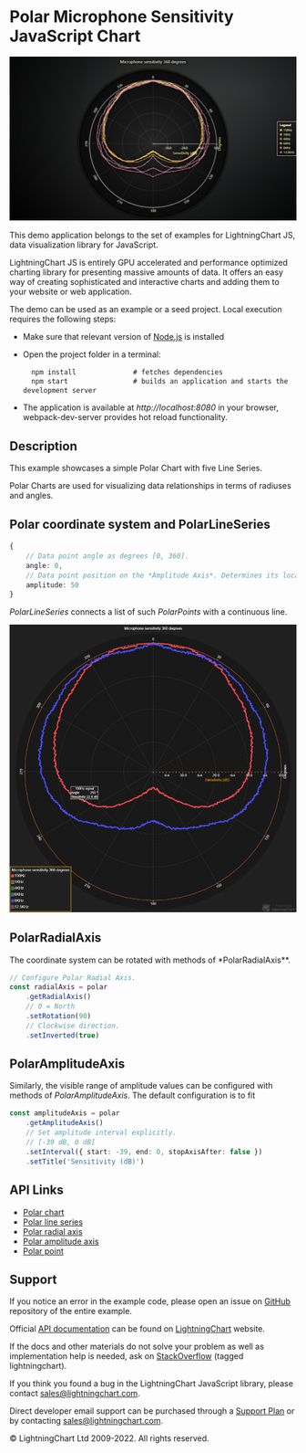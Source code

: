 # Polar Microphone Sensitivity JavaScript Chart

![Polar Microphone Sensitivity JavaScript Chart](polarMicrophoneSensitivity-darkGold.png)

This demo application belongs to the set of examples for LightningChart JS, data visualization library for JavaScript.

LightningChart JS is entirely GPU accelerated and performance optimized charting library for presenting massive amounts of data. It offers an easy way of creating sophisticated and interactive charts and adding them to your website or web application.

The demo can be used as an example or a seed project. Local execution requires the following steps:

-   Make sure that relevant version of [Node.js](https://nodejs.org/en/download/) is installed
-   Open the project folder in a terminal:

          npm install              # fetches dependencies
          npm start                # builds an application and starts the development server

-   The application is available at _http://localhost:8080_ in your browser, webpack-dev-server provides hot reload functionality.


## Description

This example showcases a simple Polar Chart with five Line Series.

Polar Charts are used for visualizing data relationships in terms of radiuses and angles.

## Polar coordinate system and PolarLineSeries

```typescript
{
    // Data point angle as degrees [0, 360].
    angle: 0,
    // Data point position on the *Amplitude Axis*. Determines its location between the Charts origin and outer edge.
    amplitude: 50
}
```

_PolarLineSeries_ connects a list of such _PolarPoints_ with a continuous line.

[//]: # 'IMPORTANT: The assets will not show before README.md is built - relative path is different!'

![Two Polar Line Series](./assets/polarLineSeries.png)

## PolarRadialAxis

The coordinate system can be rotated with methods of \*PolarRadialAxis\*\*.

```typescript
// Configure Polar Radial Axis.
const radialAxis = polar
    .getRadialAxis()
    // 0 = North
    .setRotation(90)
    // Clockwise direction.
    .setInverted(true)
```

## PolarAmplitudeAxis

Similarly, the visible range of amplitude values can be configured with methods of _PolarAmplitudeAxis_. The default configuration is to fit

```typescript
const amplitudeAxis = polar
    .getAmplitudeAxis()
    // Set amplitude interval explicitly.
    // [-39 dB, 0 dB]
    .setInterval({ start: -39, end: 0, stopAxisAfter: false })
    .setTitle('Sensitivity (dB)')
```


## API Links

* [Polar chart]
* [Polar line series]
* [Polar radial axis]
* [Polar amplitude axis]
* [Polar point]


## Support

If you notice an error in the example code, please open an issue on [GitHub][0] repository of the entire example.

Official [API documentation][1] can be found on [LightningChart][2] website.

If the docs and other materials do not solve your problem as well as implementation help is needed, ask on [StackOverflow][3] (tagged lightningchart).

If you think you found a bug in the LightningChart JavaScript library, please contact sales@lightningchart.com.

Direct developer email support can be purchased through a [Support Plan][4] or by contacting sales@lightningchart.com.

[0]: https://github.com/Arction/
[1]: https://lightningchart.com/lightningchart-js-api-documentation/
[2]: https://lightningchart.com
[3]: https://stackoverflow.com/questions/tagged/lightningchart
[4]: https://lightningchart.com/support-services/

© LightningChart Ltd 2009-2022. All rights reserved.


[Polar chart]: https://lightningchart.com/js-charts/api-documentation/v5.2.0/classes/PolarChart.html
[Polar line series]: https://lightningchart.com/js-charts/api-documentation/v5.2.0/classes/PolarLineSeries.html
[Polar radial axis]: https://lightningchart.com/js-charts/api-documentation/v5.2.0/interfaces/PolarAxisRadial.html
[Polar amplitude axis]: https://lightningchart.com/js-charts/api-documentation/v5.2.0/classes/PolarAxisAmplitude.html
[Polar point]: https://lightningchart.com/js-charts/api-documentation/v5.2.0/interfaces/PolarPoint.html

